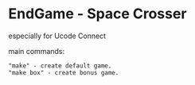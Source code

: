 # EndGame - Space Crosser
especially for Ucode Connect

main commands:

	"make" - create default game. 
	"make box" - create bonus game.
